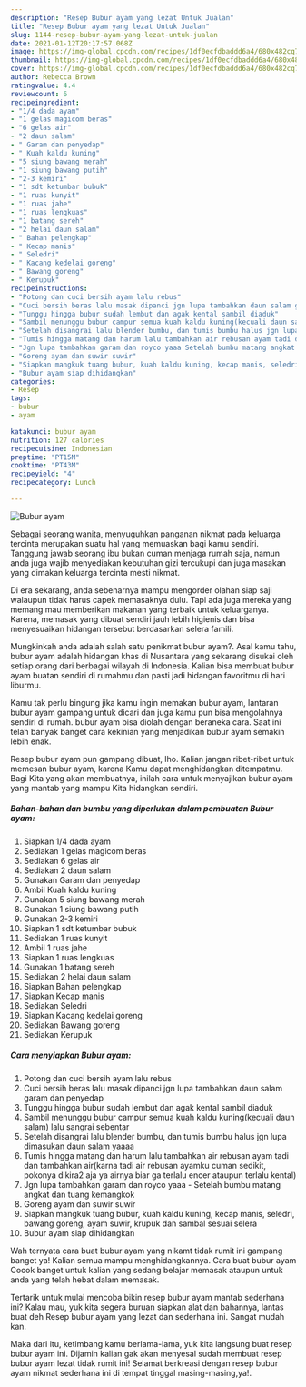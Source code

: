 ```yaml
---
description: "Resep Bubur ayam yang lezat Untuk Jualan"
title: "Resep Bubur ayam yang lezat Untuk Jualan"
slug: 1144-resep-bubur-ayam-yang-lezat-untuk-jualan
date: 2021-01-12T20:17:57.068Z
image: https://img-global.cpcdn.com/recipes/1df0ecfdbaddd6a4/680x482cq70/bubur-ayam-foto-resep-utama.jpg
thumbnail: https://img-global.cpcdn.com/recipes/1df0ecfdbaddd6a4/680x482cq70/bubur-ayam-foto-resep-utama.jpg
cover: https://img-global.cpcdn.com/recipes/1df0ecfdbaddd6a4/680x482cq70/bubur-ayam-foto-resep-utama.jpg
author: Rebecca Brown
ratingvalue: 4.4
reviewcount: 6
recipeingredient:
- "1/4 dada ayam"
- "1 gelas magicom beras"
- "6 gelas air"
- "2 daun salam"
- " Garam dan penyedap"
- " Kuah kaldu kuning"
- "5 siung bawang merah"
- "1 siung bawang putih"
- "2-3 kemiri"
- "1 sdt ketumbar bubuk"
- "1 ruas kunyit"
- "1 ruas jahe"
- "1 ruas lengkuas"
- "1 batang sereh"
- "2 helai daun salam"
- " Bahan pelengkap"
- " Kecap manis"
- " Seledri"
- " Kacang kedelai goreng"
- " Bawang goreng"
- " Kerupuk"
recipeinstructions:
- "Potong dan cuci bersih ayam lalu rebus"
- "Cuci bersih beras lalu masak dipanci jgn lupa tambahkan daun salam garam dan penyedap"
- "Tunggu hingga bubur sudah lembut dan agak kental sambil diaduk"
- "Sambil menunggu bubur campur semua kuah kaldu kuning(kecuali daun salam) lalu sangrai sebentar"
- "Setelah disangrai lalu blender bumbu, dan tumis bumbu halus jgn lupa dimasukan daun salam yaaaa"
- "Tumis hingga matang dan harum lalu tambahkan air rebusan ayam tadi dan tambahkan air(karna tadi air rebusan ayamku cuman sedikit, pokonya dikira2 aja ya airnya biar ga terlalu encer ataupun terlalu kental)"
- "Jgn lupa tambahkan garam dan royco yaaa Setelah bumbu matang angkat dan tuang kemangkok"
- "Goreng ayam dan suwir suwir"
- "Siapkan mangkuk tuang bubur, kuah kaldu kuning, kecap manis, seledri, bawang goreng, ayam suwir, krupuk dan sambal sesuai selera"
- "Bubur ayam siap dihidangkan"
categories:
- Resep
tags:
- bubur
- ayam

katakunci: bubur ayam 
nutrition: 127 calories
recipecuisine: Indonesian
preptime: "PT15M"
cooktime: "PT43M"
recipeyield: "4"
recipecategory: Lunch

---
```



![Bubur ayam](https://img-global.cpcdn.com/recipes/1df0ecfdbaddd6a4/680x482cq70/bubur-ayam-foto-resep-utama.jpg)

Sebagai seorang wanita, menyuguhkan panganan nikmat pada keluarga tercinta merupakan suatu hal yang memuaskan bagi kamu sendiri. Tanggung jawab seorang ibu bukan cuman menjaga rumah saja, namun anda juga wajib menyediakan kebutuhan gizi tercukupi dan juga masakan yang dimakan keluarga tercinta mesti nikmat.

Di era  sekarang, anda sebenarnya mampu mengorder olahan siap saji walaupun tidak harus capek memasaknya dulu. Tapi ada juga mereka yang memang mau memberikan makanan yang terbaik untuk keluarganya. Karena, memasak yang dibuat sendiri jauh lebih higienis dan bisa menyesuaikan hidangan tersebut berdasarkan selera famili. 



Mungkinkah anda adalah salah satu penikmat bubur ayam?. Asal kamu tahu, bubur ayam adalah hidangan khas di Nusantara yang sekarang disukai oleh setiap orang dari berbagai wilayah di Indonesia. Kalian bisa membuat bubur ayam buatan sendiri di rumahmu dan pasti jadi hidangan favoritmu di hari liburmu.

Kamu tak perlu bingung jika kamu ingin memakan bubur ayam, lantaran bubur ayam gampang untuk dicari dan juga kamu pun bisa mengolahnya sendiri di rumah. bubur ayam bisa diolah dengan beraneka cara. Saat ini telah banyak banget cara kekinian yang menjadikan bubur ayam semakin lebih enak.

Resep bubur ayam pun gampang dibuat, lho. Kalian jangan ribet-ribet untuk memesan bubur ayam, karena Kamu dapat menghidangkan ditempatmu. Bagi Kita yang akan membuatnya, inilah cara untuk menyajikan bubur ayam yang mantab yang mampu Kita hidangkan sendiri.

<!--inarticleads1-->

##### Bahan-bahan dan bumbu yang diperlukan dalam pembuatan Bubur ayam:

1. Siapkan 1/4 dada ayam
1. Sediakan 1 gelas magicom beras
1. Sediakan 6 gelas air
1. Sediakan 2 daun salam
1. Gunakan  Garam dan penyedap
1. Ambil  Kuah kaldu kuning
1. Gunakan 5 siung bawang merah
1. Gunakan 1 siung bawang putih
1. Gunakan 2-3 kemiri
1. Siapkan 1 sdt ketumbar bubuk
1. Sediakan 1 ruas kunyit
1. Ambil 1 ruas jahe
1. Siapkan 1 ruas lengkuas
1. Gunakan 1 batang sereh
1. Sediakan 2 helai daun salam
1. Siapkan  Bahan pelengkap
1. Siapkan  Kecap manis
1. Sediakan  Seledri
1. Siapkan  Kacang kedelai goreng
1. Sediakan  Bawang goreng
1. Sediakan  Kerupuk




<!--inarticleads2-->

##### Cara menyiapkan Bubur ayam:

1. Potong dan cuci bersih ayam lalu rebus
1. Cuci bersih beras lalu masak dipanci jgn lupa tambahkan daun salam garam dan penyedap
1. Tunggu hingga bubur sudah lembut dan agak kental sambil diaduk
1. Sambil menunggu bubur campur semua kuah kaldu kuning(kecuali daun salam) lalu sangrai sebentar
1. Setelah disangrai lalu blender bumbu, dan tumis bumbu halus jgn lupa dimasukan daun salam yaaaa
1. Tumis hingga matang dan harum lalu tambahkan air rebusan ayam tadi dan tambahkan air(karna tadi air rebusan ayamku cuman sedikit, pokonya dikira2 aja ya airnya biar ga terlalu encer ataupun terlalu kental)
1. Jgn lupa tambahkan garam dan royco yaaa - Setelah bumbu matang angkat dan tuang kemangkok
1. Goreng ayam dan suwir suwir
1. Siapkan mangkuk tuang bubur, kuah kaldu kuning, kecap manis, seledri, bawang goreng, ayam suwir, krupuk dan sambal sesuai selera
1. Bubur ayam siap dihidangkan




Wah ternyata cara buat bubur ayam yang nikamt tidak rumit ini gampang banget ya! Kalian semua mampu menghidangkannya. Cara buat bubur ayam Cocok banget untuk kalian yang sedang belajar memasak ataupun untuk anda yang telah hebat dalam memasak.

Tertarik untuk mulai mencoba bikin resep bubur ayam mantab sederhana ini? Kalau mau, yuk kita segera buruan siapkan alat dan bahannya, lantas buat deh Resep bubur ayam yang lezat dan sederhana ini. Sangat mudah kan. 

Maka dari itu, ketimbang kamu berlama-lama, yuk kita langsung buat resep bubur ayam ini. Dijamin kalian gak akan menyesal sudah membuat resep bubur ayam lezat tidak rumit ini! Selamat berkreasi dengan resep bubur ayam nikmat sederhana ini di tempat tinggal masing-masing,ya!.

